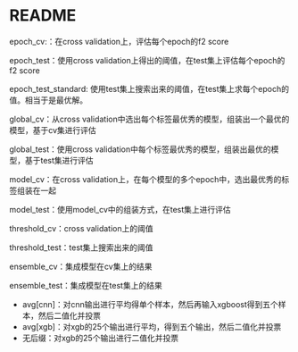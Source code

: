 # README

epoch_cv:：在cross validation上，评估每个epoch的f2 score

epoch_test：使用cross validation上得出的阈值，在test集上评估每个epoch的f2 score

epoch_test_standard: 使用test集上搜索出来的阈值，在test集上求每个epoch的值。相当于是最优解。

global_cv：从cross validation中选出每个标签最优秀的模型，组装出一个最优的模型，基于cv集进行评估

global_test：使用cross validation中每个标签最优秀的模型，组装出最优的模型，基于test集进行评估

model_cv：在cross validation上，在每个模型的多个epoch中，选出最优秀的标签组装在一起

model_test：使用model_cv中的组装方式，在test集上进行评估

threshold_cv：cross validation上的阈值

threshold_test：test集上搜索出来的阈值

ensemble_cv：集成模型在cv集上的结果

ensemble_test：集成模型在test集上的结果
+ avg\[cnn\]：对cnn输出进行平均得单个样本，然后再输入xgboost得到五个样本，然后二值化并投票
+ avg\[xgb\]：对xgb的25个输出进行平均，得到五个输出，然后二值化并投票
+ 无后缀：对xgb的25个输出进行二值化并投票
